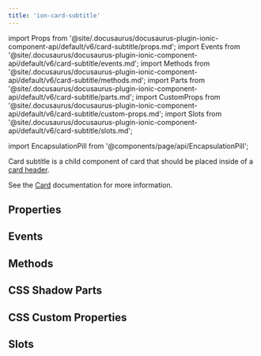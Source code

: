 ```yaml
---
title: 'ion-card-subtitle'
---
```


import Props from '@site/.docusaurus/docusaurus-plugin-ionic-component-api/default/v6/card-subtitle/props.md';
import Events from '@site/.docusaurus/docusaurus-plugin-ionic-component-api/default/v6/card-subtitle/events.md';
import Methods from '@site/.docusaurus/docusaurus-plugin-ionic-component-api/default/v6/card-subtitle/methods.md';
import Parts from '@site/.docusaurus/docusaurus-plugin-ionic-component-api/default/v6/card-subtitle/parts.md';
import CustomProps from '@site/.docusaurus/docusaurus-plugin-ionic-component-api/default/v6/card-subtitle/custom-props.md';
import Slots from '@site/.docusaurus/docusaurus-plugin-ionic-component-api/default/v6/card-subtitle/slots.md';

import EncapsulationPill from '@components/page/api/EncapsulationPill';

<EncapsulationPill type="shadow" />

Card subtitle is a child component of card that should be placed inside of a [card header](./card-header).

See the [Card](./card) documentation for more information.

## Properties

<Props />

## Events

<Events />

## Methods

<Methods />

## CSS Shadow Parts

<Parts />

## CSS Custom Properties

<CustomProps />

## Slots

<Slots />
